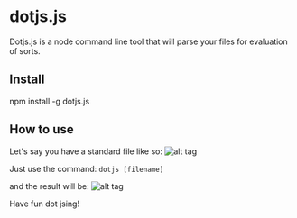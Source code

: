 # dotjs.js

Dotjs.js is a node command line tool that will parse your files for evaluation of sorts.

## Install
npm install -g dotjs.js

## How to use

Let's say you have a standard file like so:
![alt tag](https://s3.amazonaws.com/uploads.hipchat.com/69515/932142/3cMXUmAf3AgCZwZ/upload.png)

Just use the command:
`dotjs [filename]`

and the result will be:
![alt tag](https://s3.amazonaws.com/uploads.hipchat.com/69515/932142/35Q6JzCpXdo5wLW/upload.png)


Have fun dot jsing!
